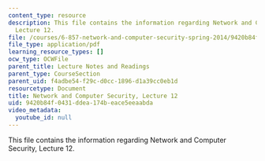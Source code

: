 ```yaml
---
content_type: resource
description: This file contains the information regarding Network and Computer Security,
  Lecture 12.
file: /courses/6-857-network-and-computer-security-spring-2014/9420b84f0431ddea174beace5eeaabda_MIT6_857S14_Lec12.pdf
file_type: application/pdf
learning_resource_types: []
ocw_type: OCWFile
parent_title: Lecture Notes and Readings
parent_type: CourseSection
parent_uid: f4adbe54-f29c-d0cc-1896-d1a39cc0eb1d
resourcetype: Document
title: Network and Computer Security, Lecture 12
uid: 9420b84f-0431-ddea-174b-eace5eeaabda
video_metadata:
  youtube_id: null
---
```

This file contains the information regarding Network and Computer Security, Lecture 12.

